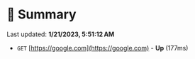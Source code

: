 # 📖 Summary
Last updated: **1/21/2023, 5:51:12 AM**

- `GET` [https://google.com](https://google.com) - **Up** (177ms)

